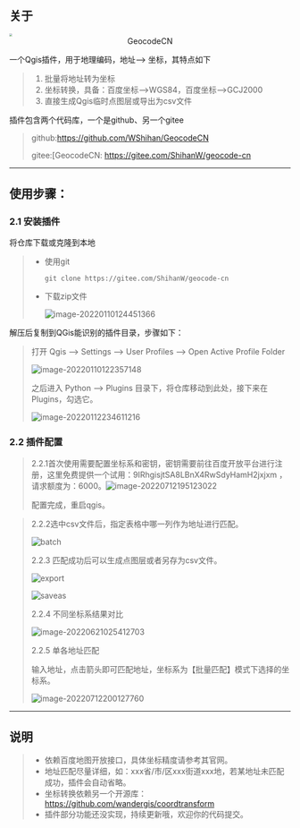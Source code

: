 ## 关于

<img align=center src="https://md-1301600412.cos.ap-nanjing.myqcloud.com/pic/icon-16420027061082.png" style="zoom:30%">

<div align=center >GeocodeCN</div>



一个Qgis插件，用于地理编码，地址——> 坐标，其特点如下

> 1. 批量将地址转为坐标
> 2. 坐标转换，具备：百度坐标-->WGS84，百度坐标-->GCJ2000
> 3. 直接生成Qgis临时点图层或导出为csv文件

插件包含两个代码库，一个是github、另一个gitee

> github:https://github.com/WShihan/GeocodeCN
>
> gitee:[GeocodeCN: https://gitee.com/ShihanW/geocode-cn

***

## 使用步骤：

### 2.1 安装插件

将仓库下载或克隆到本地

> * 使用git 
>
>   ```
>   git clone https://gitee.com/ShihanW/geocode-cn
>   ```
>
> * 下载zip文件
>
>   ![image-20220110124451366](https://md-1301600412.cos.ap-nanjing.myqcloud.com/pic/VWP2zMaL1FDpTxe.png)



解压后复制到QGis能识别的插件目录，步骤如下：

> 打开 Qgis --> Settings --> User Profiles --> Open Active Profile Folder
>
> ![image-20220110122357148](https://md-1301600412.cos.ap-nanjing.myqcloud.com/pic/2V9AmtUTMBZEyxR.png)
>
> 之后进入 Python --> Plugins 目录下，将仓库移动到此处，接下来在Plugins，勾选它。
>
> ![image-20220112234611216](https://md-1301600412.cos.ap-nanjing.myqcloud.com/pic/image-20220112234611216.png)



### 2.2 插件配置

> 2.2.1首次使用需要配置坐标系和密钥，密钥需要前往百度开放平台进行注册，这里免费提供一个试用：9IRhgisjtSA8LBnX4RwSdyHamH2jxjxm ，请求额度为：6000。![image-20220712195123022](https://md-1301600412.cos.ap-nanjing.myqcloud.com/gitUse/image-20220712195123022.png)
>
> 配置完成，重启qgis。
>
> 

> 2.2.2选中csv文件后，指定表格中哪一列作为地址进行匹配。
>
> ![batch](https://md-1301600412.cos.ap-nanjing.myqcloud.com/gitUse/batch.gif)
>
> 
>
> 2.2.3 匹配成功后可以生成点图层或者另存为csv文件。
>
> ![export](https://md-1301600412.cos.ap-nanjing.myqcloud.com/gitUse/export.gif)
>
> ![saveas](https://md-1301600412.cos.ap-nanjing.myqcloud.com/gitUse/saveas.gif)
>
> 
>
> 2.2.4 不同坐标系结果对比
>
> ![image-20220621025412703](https://md-1301600412.cos.ap-nanjing.myqcloud.com/gitUse/image-20220621025412703.png)
>
> 
>
> 2.2.5 单各地址匹配
>
> 输入地址，点击箭头即可匹配地址，坐标系为【批量匹配】模式下选择的坐标系。
>
> ![image-20220712200127760](https://md-1301600412.cos.ap-nanjing.myqcloud.com/gitUse/image-20220712200127760.png)



***

## 说明

> * 依赖百度地图开放接口，具体坐标精度请参考其官网。
> * 地址匹配尽量详细，如：xxx省/市/区xxx街道xxx地，若某地址未匹配成功，插件会自动省略。
> * 坐标转换依赖另一个开源库：https://github.com/wandergis/coordtransform 
> * 插件部分功能还没实现，持续更新哦，欢迎你的代码提交。
